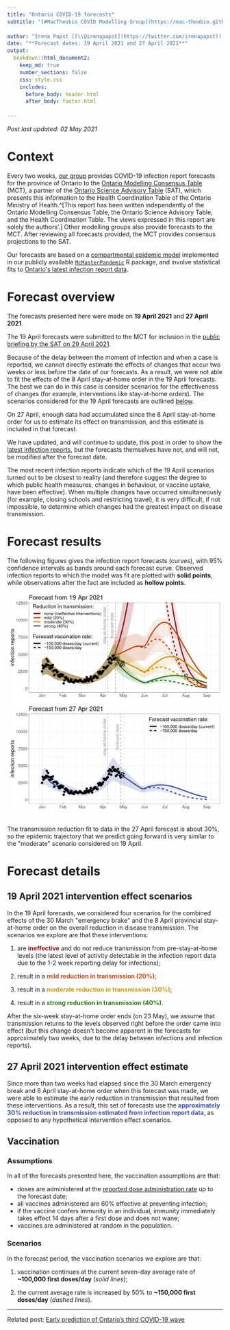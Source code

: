 ```yaml
---
title: "Ontario COVID-19 forecasts"
subtitle: "[#MacTheobio COVID Modelling Group](https://mac-theobio.github.io/covid-19/)"

author: "Irena Papst ([\\@irenapapst](https://twitter.com/irenapapst)), Michael Li, Ben Bolker ([\\@bolkerb](https://twitter.com/bolkerb)), Jonathan Dushoff ([\\@jd_mathbio](https://twitter.com/jd_mathbio)), David Earn ([\\@DavidJDEarn](https://twitter.com/davidjdearn))"
date: "**Forecast dates: 19 April 2021 and 27 April 2021**"
output: 
  bookdown::html_document2:
    keep_md: true
    number_sections: false
    css: style.css
    includes:
      before_body: header.html
      after_body: footer.html

---
```


<!-- set up custom css classes for the different scenarios to make marking up the text less cumbersome... sc1 = scenario 1 -->

<style type="text/css">
.sc1 {
  color: #900F0F;
  font-weight: bold;
}

.sc2 {
  color: #C24A17;
  font-weight: bold;
}

.sc3 {
  color: #CC9710;
  font-weight: bold;
}

.sc4 {
  color: #2F771F;
  font-weight: bold;
}

.sc5 {
  color: #4050A0;
  font-weight: bold;
}
</style>

<div>

_Post last updated: 02 May 2021_

# Context

Every two weeks, [our group](https://mac-theobio.github.io/covid-19/) provides COVID-19 infection report forecasts for the province of Ontario to the [Ontario Modelling Consensus Table](https://covid19-sciencetable.ca/our-partners/) (MCT), a partner of the [Ontario Science Advisory Table](https://covid19-sciencetable.ca) (SAT), which presents this information to the Health Coordination Table of the Ontario Ministry of Health.^[This report has been written independently of the Ontario Modelling Consensus Table, the Ontario Science Advisory Table, and the Health Coordination Table. The views expressed in this report are solely the authors’.] Other modelling groups also provide forecasts to the MCT.  After reviewing all forecasts provided, the MCT provides consensus projections to the SAT.

Our forecasts are based on a [compartmental epidemic model](https://en.wikipedia.org/wiki/Compartmental_models_in_epidemiology) implemented in our publicly available [`McMasterPandemic`](https://github.com/bbolker/McMasterPandemic) R package, and involve statistical fits to [Ontario's latest infection report data](https://covid-19.ontario.ca/data).

</div>

<div class="flex-container">

<div class="flex-item-left">

# Forecast overview

The forecasts presented here were made on **19 April 2021** and **27 April 2021**.

The 19 April forecasts were submitted to the MCT for inclusion in the [public briefing by the SAT on 29 April 2021](https://www.youtube.com/watch?v=nIZkgeOOo5I).

Because of the delay between the moment of infection and when a case is reported, we cannot directly estimate the effects of changes that occur two weeks or less before the date of our forecasts. As a result, we were not able to fit the effects of the 8 April stay-at-home order in the 19 April forecasts. The best we can do in this case is consider scenarios for the effectiveness of changes (for example, interventions like stay-at-home orders). The scenarios considered for the 19 April forecasts are outlined [below](#measures_scenarios).

On 27 April, enough data had accumulated since the 8 April stay-at-home order for us to estimate its effect on transmission, and this estimate is included in that forecast.

We have updated, and will continue to update, this post in order to show the [latest infection reports](https://covid-19.ontario.ca/data), but the forecasts themselves have not, and will not, be modified after the forecast date.

The most recent infection reports indicate which of the 19 April scenarios turned out to be closest to reality (and therefore suggest the degree to which public health measures, changes in behaviour, or vaccine uptake, have been effective).  When multiple changes have occurred simultaneously (for example, closing schools and restricting travel), it is very difficult, if not impossible, to determine which changes had the greatest impact on disease transmission.

</div>

<div class="flex-item-right">

# Forecast results

The following figures gives the infection report forecasts (curves), with 95% confidence intervals as bands around each forecast curve. Observed infection reports to which the model was fit are plotted with **solid points**, while observations after the fact are included as **hollow points**.

![](ON_forecast_0502_files/figure-html/forecast-1.png)<!-- -->

The transmission reduction fit to data in the 27 April forecast is about 30%, so the epidemic trajectory that we predict going forward is very similar to the "moderate" scenario considered on 19 April.

</div>

</div>

<div>

# Forecast details 

## 19 April 2021 intervention effect scenarios

In the 19 April forecasts, we considered four scenarios for the combined effects of the 30 March "emergency brake" and the 8 April provincial stay-at-home order on the overall reduction in disease transmission. The scenarios we explore are that these interventions:

1. are <span class= "sc1">ineffective</span> and do not reduce transmission from pre-stay-at-home levels (the latest level of activity detectable in the infection report data due to the 1-2 week reporting delay for infections);

2. result in a <span class="sc2">mild reduction in transmission (20%)</span>;

3. result in a <span class="sc3">moderate reduction in transmission (30%)</span>;

4. result in a <span class="sc4">strong reduction in transmission (40%)</span>.

After the six-week stay-at-home order ends (on 23 May), we assume that transmission returns to the levels observed right before the order came into effect (but this change doesn't become apparent in the forecasts for approximately two weeks, due to the delay between infections and infection reports).

## 27 April 2021 intervention effect estimate

Since more than two weeks had elapsed since the 30 March emergency break and 8 April stay-at-home order when this forecast was made, we were able to estimate the early reduction in transmission that resulted from these interventions. As a result, this set of forecasts use the <span class="sc5">approximately 30% reduction in transmission estimated from infection report data</span>, as opposed to any hypothetical intervention effect scenarios.

## Vaccination

### Assumptions

In all of the forecasts presented here, the vaccination assumptions are that:

* doses are administered at the [reported dose administration rate](https://covid19tracker.ca/vaccinationtracker.html) up to the forecast date;
* all vaccines administered are 60% effective at preventing infection;
* if the vaccine confers immunity in an individual, immunity immediately takes effect 14 days after a first dose and does not wane;
* vaccines are administered at random in the population.

### Scenarios

In the forecast period, the vaccination scenarios we explore are that:

1. vaccination continues at the current seven-day average rate of **~100,000 first doses/day** (*solid lines*);

2. the current average rate is increased by 50% to **~150,000 first doses/day** (*dashed lines*).

---

Related post: [Early prediction of Ontario’s third COVID-19 wave](https://mac-theobio.github.io/forecasts/outputs/ON_accuracy.html)

</div>

<!-- EXPORT CSV -->


